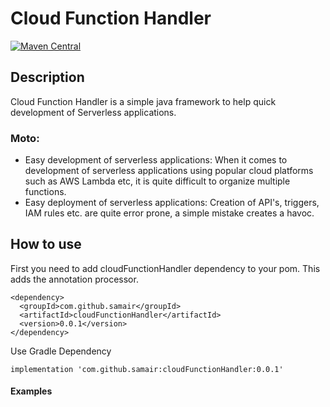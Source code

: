 
# Cloud Function Handler
[![Maven Central](https://img.shields.io/maven-central/v/com.github.samair/cloudFunctionHandler.svg?label=Maven%20Central)](https://search.maven.org/search?q=g:%22com.github.samair%22%20AND%20a:%22cloudFunctionHandler%22)

## Description

Cloud Function Handler is a simple java framework to help quick development of Serverless applications.

### Moto:
- Easy development of serverless applications:  When it comes to development of serverless applications using popular cloud platforms such as AWS Lambda etc, it is quite difficult to organize multiple functions.
- Easy deployment of serverless applications:  Creation of API's, triggers, IAM rules etc. are quite error prone, a simple mistake creates a havoc. 
  

## How to use

First you need to add cloudFunctionHandler dependency to your pom. This adds the annotation processor.
```
<dependency>
  <groupId>com.github.samair</groupId>
  <artifactId>cloudFunctionHandler</artifactId>
  <version>0.0.1</version>
</dependency>
```
Use Gradle Dependency
```
implementation 'com.github.samair:cloudFunctionHandler:0.0.1'
```

#### Examples
